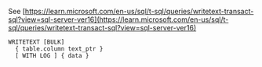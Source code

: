 See [https://learn.microsoft.com/en-us/sql/t-sql/queries/writetext-transact-sql?view=sql-server-ver16](https://learn.microsoft.com/en-us/sql/t-sql/queries/writetext-transact-sql?view=sql-server-ver16)
```
WRITETEXT [BULK]  
  { table.column text_ptr }  
  [ WITH LOG ] { data }
```
